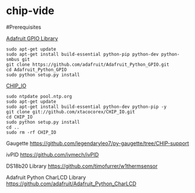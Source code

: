 # chip-vide



#Prerequisites

<a href="https://github.com/xtacocorex/Adafruit_Python_GPIO">Adafruit GPIO Library</a>

````
sudo apt-get update
sudo apt-get install build-essential python-pip python-dev python-smbus git
git clone https://github.com/adafruit/Adafruit_Python_GPIO.git
cd Adafruit_Python_GPIO
sudo python setup.py install
````

<a href="https://github.com/xtacocorex/CHIP_IO">CHIP_IO</a>

````
sudo ntpdate pool.ntp.org
sudo apt-get update
sudo apt-get install build-essential python-dev python-pip -y
git clone git://github.com/xtacocorex/CHIP_IO.git
cd CHIP_IO
sudo python setup.py install
cd ..
sudo rm -rf CHIP_IO
````

Gaugette
https://github.com/legendaryleo7/py-gaugette/tree/CHIP-support

ivPID
https://github.com/ivmech/ivPID

DS18b20 Library
https://github.com/timofurrer/w1thermsensor

Adafruit Python CharLCD Library
https://github.com/adafruit/Adafruit_Python_CharLCD


